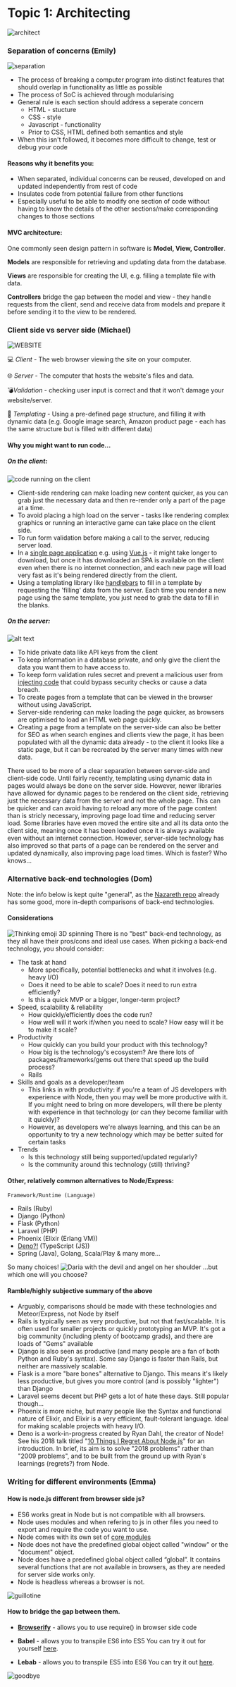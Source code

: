 # Topic 1: Architecting
![architect](https://media.giphy.com/media/w1AdHXsJXIG8U/giphy.gif)

### Separation of concerns (Emily)
![separation](https://media.giphy.com/media/l2Je4IvMkMk7qUC5O/giphy.gif)
* The process of breaking a computer program into distinct features that should overlap in functionality as little as possible
* The process of SoC is achieved through modularising
* General rule is each section should address a seperate concern
    * HTML - stucture 
    * CSS - style
    * Javascript - functionality
    * Prior to CSS, HTML defined both semantics and style
* When this isn't followed, it becomes more difficult to change, test or debug your code

#### Reasons why it benefits you:
* When separated, individual concerns can be reused, developed on and updated independently from rest of code
* Insulates code from potential failure from other functions
* Especially useful to be able to modify one section of code without having to know the details of the other sections/make corresponding changes to those sections

#### MVC architecture:

One commonly seen design pattern in software is **Model, View, Controller**.

**Models** are responsible for retrieving and updating data from the database.

**Views** are responsible for creating the UI, e.g. filling a template file with data.

**Controllers** bridge the gap between the model and view - they handle requests from the client, send and receive data from models and prepare it before sending it to the view to be rendered.

### Client side vs server side (Michael)

![WEBSITE](https://media.giphy.com/media/bF2M6el0vi2qc/giphy.gif)

:computer: *Client* - The web browser viewing the site on your computer.

:globe_with_meridians: *Server* - The computer that hosts the website's files and data.

💣*Validation* - checking user input is correct and that it won't damage your website/server.

📝 *Templating* - Using a pre-defined page structure, and filling it with dynamic data (e.g. Google image search, Amazon product page - each has the same structure but is filled with different data)

#### Why you might want to run code...

##### On the client:
![code running on the client](https://media.giphy.com/media/yUb1EBeo2TzJC/giphy.gif)
* Client-side rendering can make loading new content quicker, as you can grab just the necessary data and then re-render only a part of the page at a time.
* To avoid placing a high load on the server - tasks like rendering complex graphics or running an interactive game can take place on the client side.
* To run form validation before making a call to the server, reducing server load.
* In a [single page application](https://en.wikipedia.org/wiki/Single-page_application) e.g. using [Vue.js](vue.js) - it might take longer to download, but once it has downloaded an SPA is available on the client even when there is no internet connection, and each new page will load very fast as it's being rendered directly from the client.
* Using a templating library like [handlebars](handlebarsjs.com) to fill in a template by requesting the 'filling' data from the server. Each time you render a new page using the same template, you just need to grab the data to fill in the blanks. 

##### On the server:
![alt text](https://media.giphy.com/media/PD9hjqdeidgqY/giphy.gif)
* To hide private data like API keys from the client
* To keep information in a database private, and only give the client the data you want them to have access to.
* To keep form validation rules secret and prevent a malicious user from [injecting code](https://www.wikihow.com/Use-JavaScript-Injections) that could bypass security checks or cause a data breach.
* To create pages from a template that can be viewed in the browser without using JavaScript.
* Server-side rendering can make loading the page quicker, as browsers are optimised to load an HTML web page quickly.
* Creating a page from a template on the server-side can also be better for SEO as when search engines and clients view the page, it has been populated with all the dynamic data already - to the client it looks like a static page, but it can be recreated by the server many times with new data.

There used to be more of a clear separation between server-side and client-side code. Until fairly recently, templating using dynamic data in pages would always be done on the server side. However, newer libraries have allowed for dynamic pages to be rendered on the client side, retrieving just the necessary data from the server and not the whole page. This can be quicker and can avoid having to reload any more of the page content than is stricly necessary, improving page load time and reducing server load. Some libraries have even moved the entire site and all its data onto the client side, meaning once it has been loaded once it is always available even without an internet connection. However, server-side technology has also improved so that parts of a page can be rendered on the server and updated dynamically, also improving page load times. Which is faster? Who knows...

### Alternative back-end technologies (Dom)
Note: the info below is kept quite "general", as the [Nazareth repo](https://github.com/foundersandcoders/international-research/blob/master/Week4/NAZ_Architecting.md) already has some good, more in-depth comparisons of back-end technologies.

#### Considerations
![Thinking emoji 3D spinning](https://media0.giphy.com/media/CaiVJuZGvR8HK/giphy.gif)
There is no "best" back-end technology, as they all have their pros/cons and ideal use cases. When picking a back-end technology, you should consider: 
* The task at hand
    * More specifically, potential bottlenecks and what it involves (e.g. heavy I/O)
    * Does it need to be able to scale? Does it need to run extra efficiently?
    * Is this a quick MVP or a bigger, longer-term project?
* Speed, scalability & reliability
    * How quickly/efficiently does the code run?
    * How well will it work if/when you need to scale? How easy will it be to make it scale?
* Productivity
    * How quickly can you build your product with this technology?
    * How big is the technology's ecosystem? Are there lots of packages/frameworks/gems out there that speed up the build process?
    * Rails
* Skills and goals as a developer/team
    * This links in with productivity: if you're a team of JS developers with experience with Node, then you may well be more productive with it. If you might need to bring on more developers, will there be plenty with experience in that technology (or can they become familiar with it quickly)?
    * However, as developers we're always learning, and this can be an opportunity to try a new technology which may be better suited for certain tasks
* Trends
    * Is this technology still being supported/updated regularly?
    * Is the community around this technology (still) thriving?

#### Other, relatively common alternatives to Node/Express: 
`Framework/Runtime (Language)`
* Rails (Ruby)
* Django (Python)
* Flask (Python)
* Laravel (PHP)
* Phoenix (Elixir (Erlang VM))
* [Deno?!](https://www.youtube.com/watch?v=M3BM9TB-8yA) (TypeScript (JS))
* Spring (Java), Golang, Scala/Play & many more...

So many choices!
![Daria with the devil and angel on her shoulder](https://media3.giphy.com/media/5wBBmDD10iAg/giphy.gif)
...but which one will you choose?

#### Ramble/highly subjective summary of the above
* Arguably, comparisons should be made with these technologies and Meteor/Express, not Node by itself
* Rails is typically seen as very productive, but not that fast/scalable. It is often used for smaller projects or quickly prototyping an MVP. It's got a big community (including plenty of bootcamp grads), and there are loads of "Gems" available
* Django is also seen as productive (and many people are a fan of both Python and Ruby's syntax). Some say Django is faster than Rails, but neither are massively scalable.
* Flask is a more "bare bones" alternative to Django. This means it's likely less productive, but gives you more control (and is possibly "lighter") than Django
* Laravel seems decent but PHP gets a lot of hate these days. Still popular though...
* Phoenix is more niche, but many people like the Syntax and functional nature of Elixir, and Elixir is a very efficient, fault-tolerant language. Ideal for making scalable projects with heavy I/O.
* Deno is a work-in-progress created by Ryan Dahl, the creator of Node! See his 2018 talk titled "[10 Things I Regret About Node.js](https://www.youtube.com/watch?v=M3BM9TB-8yA)" for an introduction. In brief, its aim is to solve "2018 problems" rather than "2009 problems", and to be built from the ground up with Ryan's learnings (regrets?) from Node.


### Writing for different environments (Emma)

#### How is node.js different from browser side js?

* ES6 works great in Node but is not compatible with all browsers.
* Node uses modules and when refering to js in other files you need to export and require the code you want to use.
* Node comes with its own set of [core modules](https://nodejs.org/api/modules.html#modules_modules)
* Node does not have the predefined global object called "window" or the "document" object.
* Node does have a predefined global object called “global”. It contains several functions that are not available in browsers, as they are needed for server side works only.
* Node is headless whereas a browser is not.

![guillotine](https://media.giphy.com/media/10qpsHIBVwe19u/giphy.gif)

#### How to bridge the gap between them.

* **[Browserify](http://browserify.org/)** - allows you to use require() in browser side code

* **Babel** - allows you to transpile ES6 into ES5
You can try it out for yourself [here](https://babeljs.io/repl/).

* **Lebab** - allows you to transpile ES5 into ES6
You can try it out [here](https://lebab.io/try-it).


![goodbye](https://media.giphy.com/media/aSFo6DFAtfCs8/giphy.gif)

